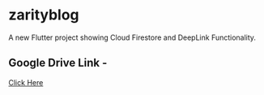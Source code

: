 # zarityblog

A new Flutter project showing Cloud Firestore and DeepLink Functionality.

## Google Drive Link - 

[Click Here](https://drive.google.com/file/d/1eUdPNv_zCX0qMjqTMDyk2sWzt0z3tnzn/view?usp=sharing)

